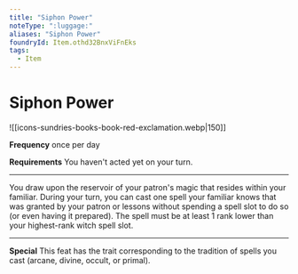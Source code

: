 ```yaml
---
title: "Siphon Power"
noteType: ":luggage:"
aliases: "Siphon Power"
foundryId: Item.othd32BnxViFnEks
tags:
  - Item
---
```


# Siphon Power
![[icons-sundries-books-book-red-exclamation.webp|150]]

**Frequency** once per day

**Requirements** You haven't acted yet on your turn.

* * *

You draw upon the reservoir of your patron's magic that resides within your familiar. During your turn, you can cast one spell your familiar knows that was granted by your patron or lessons without spending a spell slot to do so (or even having it prepared). The spell must be at least 1 rank lower than your highest-rank witch spell slot.

* * *

**Special** This feat has the trait corresponding to the tradition of spells you cast (arcane, divine, occult, or primal).
